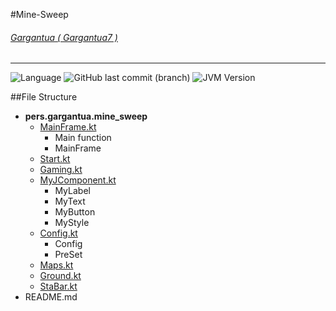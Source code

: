 #Mine-Sweep 
###### [Gargantua ( Gargantua7 )](https://www.github.com/Gargantua7)

***

![Language](https://img.shields.io/badge/Language-Kotlin-blue)
![GitHub last commit (branch)](https://img.shields.io/github/last-commit/Gargantua7/Mine-Sweep/Kotlin)
![JVM Version](https://img.shields.io/badge/JVM%20Version-1.8.0__231-yellow)

##File Structure
- **pers.gargantua.mine_sweep**
    - [MainFrame.kt](src/pers/gargantua/mine_sweep/MainFrame.kt)
        - Main function
        - MainFrame
    - [Start.kt](src/pers/gargantua/mine_sweep/Start.kt)
    - [Gaming.kt](src/pers/gargantua/mine_sweep/Gaming.kt)
    - [MyJComponent.kt](src/pers/gargantua/mine_sweep/MyJComponent.kt)
        - MyLabel
        - MyText
        - MyButton
        - MyStyle
    - [Config.kt](src/pers/gargantua/mine_sweep/Config.kt)
        - Config
        - PreSet
    - [Maps.kt](src/pers/gargantua/mine_sweep/Maps.kt)
    - [Ground.kt](src/pers/gargantua/mine_sweep/Ground.kt)
    - [StaBar.kt](src/pers/gargantua/mine_sweep/StaBar.kt)
- README.md
